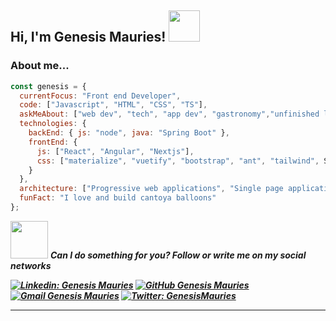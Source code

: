 <h2>Hi, I'm Genesis Mauries! <img src="https://media.giphy.com/media/I1yVRt6aBQMeVkSS6z/giphy.gif" width="50"> </h2>


### About me...  

```javascript
const genesis = {
  currentFocus: "Front end Developer",
  code: ["Javascript", "HTML", "CSS", "TS"],
  askMeAbout: ["web dev", "tech", "app dev", "gastronomy","unfinished loves"],
  technologies: {
    backEnd: { js: "node", java: "Spring Boot" },
    frontEnd: {
      js: ["React", "Angular", "Nextjs"],
      css: ["materialize", "vuetify", "bootstrap", "ant", "tailwind", Sass]
    }
  },
  architecture: ["Progressive web applications", "Single page applications"],
  funFact: "I love and build cantoya balloons"
};
```
<p>
  <img src="https://media.giphy.com/media/CKSm2wlXnCu2scSTjb/giphy.gif" width="60"> <em><b>Can I do something for you? Follow or write me on my social networks</b</em>
</p> 

[![Linkedin: Genesis Mauries](https://img.shields.io/badge/-genesismauries-blue?style=flat-square&logo=Linkedin&logoColor=white&link=https://www.linkedin.com/in/genesismauries/)](https://www.linkedin.com/in/genesismauries/)
[![GitHub Genesis Mauries](https://img.shields.io/github/followers/genesismauries?label=follow&style=social)](https://github.com/genesismauries)
[![Gmail Genesis Mauries](https://img.shields.io/badge/-Gmail-red)](mailto:genesismauries@gmail.com)
[![Twitter: GenesisMauries](https://img.shields.io/twitter/follow/exosky_06?style=social)](https://twitter.com/exosky_06)
  


---
